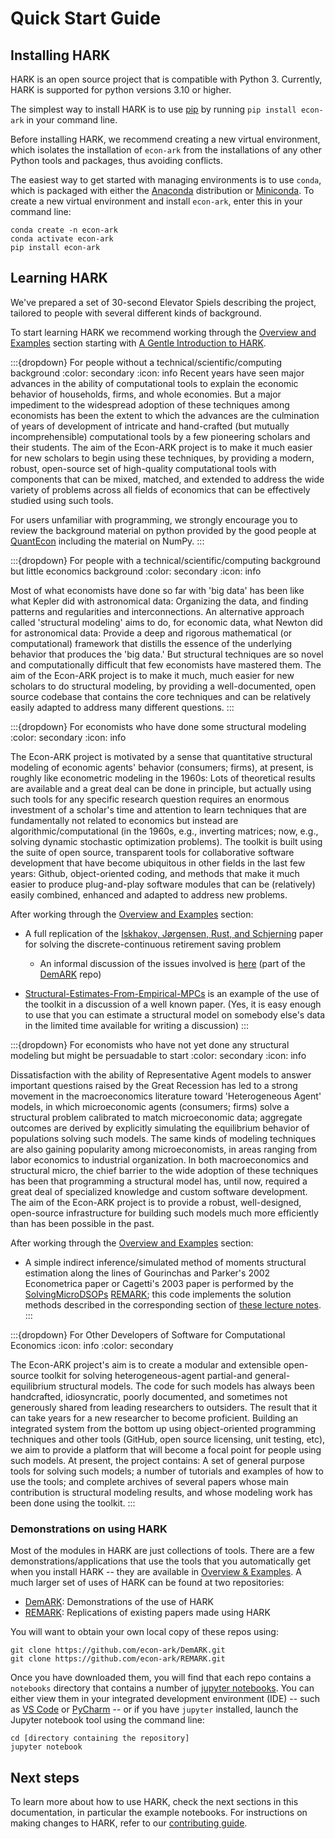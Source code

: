 # Quick Start Guide

## Installing HARK

HARK is an open source project that is compatible with Python 3. Currently, HARK is supported for python versions 3.10 or higher.

The simplest way to install HARK is to use [pip](https://pip.pypa.io/en/stable/installation/) by running `pip install econ-ark` in your command line.

Before installing HARK, we recommend creating a new virtual environment, which isolates the installation of `econ-ark` from the installations of any other Python tools and packages, thus avoiding conflicts.

The easiest way to get started with managing environments is to use `conda`, which is packaged with either the [Anaconda](https://anaconda.com/) distribution or [Miniconda](https://docs.conda.io/projects/miniconda/en/latest/). To create a new virtual environment and install `econ-ark`, enter this in your command line:

```
conda create -n econ-ark
conda activate econ-ark
pip install econ-ark
```

## Learning HARK

We've prepared a set of 30-second Elevator Spiels describing the project, tailored to people with several different kinds of background.

To start learning HARK we recommend working through the [Overview and Examples](https://docs.econ-ark.org/overview/index.html) section starting with [A Gentle Introduction to HARK](https://docs.econ-ark.org/example_notebooks/Gentle-Intro-To-HARK.html).

:::{dropdown} For people without a technical/scientific/computing background
:color: secondary
:icon: info
Recent years have seen major advances in the ability of computational tools to explain the economic behavior of households, firms, and whole economies. But a major impediment to the widespread adoption of these techniques among economists has been the extent to which the advances are the culmination of years of development of intricate and hand-crafted (but mutually incomprehensible) computational tools by a few pioneering scholars and their students. The aim of the Econ-ARK project is to make it much easier for new scholars to begin using these techniques, by providing a modern, robust, open-source set of high-quality computational tools with components that can be mixed, matched, and extended to address the wide variety of problems across all fields of economics that can be effectively studied using such tools.

For users unfamiliar with programming, we strongly encourage you to review the background material on python provided by the good people at [QuantEcon](https://python-programming.quantecon.org/intro.html) including the material on NumPy.
:::

:::{dropdown} For people with a technical/scientific/computing background but little economics background
:color: secondary
:icon: info

Most of what economists have done so far with 'big data' has been like what Kepler did with astronomical data: Organizing the data, and finding patterns and regularities and interconnections. An alternative approach called 'structural modeling' aims to do, for economic data, what Newton did for astronomical data: Provide a deep and rigorous mathematical (or computational) framework that distills the essence of the underlying behavior that produces the 'big data.' But structural techniques are so novel and computationally difficult that few economists have mastered them. The aim of the Econ-ARK project is to make it much, much easier for new scholars to do structural modeling, by providing a well-documented, open source codebase that contains the core techniques and can be relatively easily adapted to address many different questions.
:::

:::{dropdown} For economists who have done some structural modeling
:color: secondary
:icon: info

The Econ-ARK project is motivated by a sense that quantitative structural modeling of economic agents' behavior (consumers; firms), at present, is roughly like econometric modeling in the 1960s: Lots of theoretical results are available and a great deal can be done in principle, but actually using such tools for any specific research question requires an enormous investment of a scholar's time and attention to learn techniques that are fundamentally not related to economics but instead are algorithmic/computational (in the 1960s, e.g., inverting matrices; now, e.g., solving dynamic stochastic optimization problems). The toolkit is built using the suite of open source, transparent tools for collaborative software development that have become ubiquitous in other fields in the last few years: Github, object-oriented coding, and methods that make it much easier to produce plug-and-play software modules that can be (relatively) easily combined, enhanced and adapted to address new problems.

After working through the [Overview and Examples](https://docs.econ-ark.org/overview/index.html) section:
- A full replication of the [Iskhakov, Jørgensen, Rust, and Schjerning](https://onlinelibrary.wiley.com/doi/abs/10.3982/QE643) paper for solving the discrete-continuous retirement saving problem

  - An informal discussion of the issues involved is [here](https://github.com/econ-ark/DemARK/blob/master/notebooks/DCEGM-Upper-Envelope.ipynb) (part of the [DemARK](https://github.com/econ-ark/DemARK) repo)

- [Structural-Estimates-From-Empirical-MPCs](https://github.com/econ-ark/DemARK/blob/master/notebooks/Structural-Estimates-From-Empirical-MPCs-Fagereng-et-al.ipynb) is an example of the use of the toolkit in a discussion of a well known paper. (Yes, it is easy enough to use that you can estimate a structural model on somebody else's data in the limited time available for writing a discussion)
:::

:::{dropdown} For economists who have not yet done any structural modeling but might be persuadable to start
:color: secondary
:icon: info

Dissatisfaction with the ability of Representative Agent models to answer important questions raised by the Great Recession has led to a strong movement in the macroeconomics literature toward 'Heterogeneous Agent' models, in which microeconomic agents (consumers; firms) solve a structural problem calibrated to match microeconomic data; aggregate outcomes are derived by explicitly simulating the equilibrium behavior of populations solving such models. The same kinds of modeling techniques are also gaining popularity among microeconomists, in areas ranging from labor economics to industrial organization. In both macroeconomics and structural micro, the chief barrier to the wide adoption of these techniques has been that programming a structural model has, until now, required a great deal of specialized knowledge and custom software development. The aim of the Econ-ARK project is to provide a robust, well-designed, open-source infrastructure for building such models much more efficiently than has been possible in the past.

After working through the [Overview and Examples](https://docs.econ-ark.org/overview/index.html) section:
- A simple indirect inference/simulated method of moments structural estimation along the lines of Gourinchas and Parker's 2002 Econometrica paper or Cagetti's 2003 paper is performed by the [SolvingMicroDSOPs](https://github.com/econ-ark/SolvingMicroDSOPs/) [REMARK](https://github.com/econ-ark/REMARK); this code implements the solution methods described in the corresponding section of [these lecture notes](https://llorracc.github.io/SolvingMicroDSOPs/).
:::

:::{dropdown} For Other Developers of Software for Computational Economics
:icon: info
:color: secondary

The Econ-ARK project's aim is to create a modular and extensible open-source toolkit for solving heterogeneous-agent partial-and general-equilibrium structural models. The code for such models has always been handcrafted, idiosyncratic, poorly documented, and sometimes not generously shared from leading researchers to outsiders. The result that it can take years for a new researcher to become proficient. Building an integrated system from the bottom up using object-oriented programming techniques and other tools (GitHub, open source licensing, unit testing, etc), we aim to provide a platform that will become a focal point for people using such models. At present, the project contains: A set of general purpose tools for solving such models; a number of tutorials and examples of how to use the tools; and complete archives of several papers whose main contribution is structural modeling results, and whose modeling work has been done using the toolkit.
:::

### Demonstrations on using HARK

Most of the modules in HARK are just collections of tools. There are a few demonstrations/applications that use the tools that you automatically get when you install HARK -- they are available in [Overview & Examples](https://docs.econ-ark.org/overview/index.html). A much larger set of uses of HARK can be found at two repositories:

- [DemARK](https://github.com/econ-ark/DemARK): Demonstrations of the use of HARK
- [REMARK](https://github.com/econ-ark/REMARK): Replications of existing papers made using HARK

You will want to obtain your own local copy of these repos using:

```
git clone https://github.com/econ-ark/DemARK.git
git clone https://github.com/econ-ark/REMARK.git
```

Once you have downloaded them, you will find that each repo contains a `notebooks` directory that contains a number of [jupyter notebooks](https://jupyter.org/). You can either view them in your integrated development environment (IDE) -- such as [VS Code](https://code.visualstudio.com/) or [PyCharm](https://www.jetbrains.com/pycharm/) -- or if you have `jupyter` installed, launch the Jupyter notebook tool using the command line:

```
cd [directory containing the repository]
jupyter notebook
```

## Next steps

To learn more about how to use HARK, check the next sections in this documentation, in particular the example notebooks. For instructions on making changes to HARK, refer to our [contributing guide](https://docs.econ-ark.org/guides/contributing.html).
